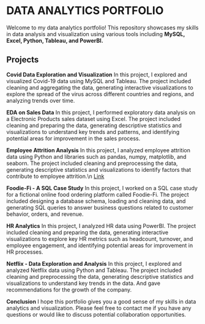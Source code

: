 # DATA ANALYTICS PORTFOLIO 
Welcome to my data analytics portfolio! This repository showcases my skills in data analysis and visualization using various tools including **MySQL, Excel, Python, Tableau, and PowerBI.**

## Projects

**Covid Data Exploration and Visualization**
In this project, I explored and visualized Covid-19 data using MySQL and Tableau. The project included cleaning and aggregating the data, generating interactive visualizations to explore the spread of the virus across different countries and regions, and analyzing trends over time.

**EDA on Sales Data**
In this project, I performed exploratory data analysis on a Electronic Products sales dataset using Excel. The project included cleaning and preparing the data, generating descriptive statistics and visualizations to understand key trends and patterns, and identifying potential areas for improvement in the sales process.

**Employee Attrition Analysis**
In this project, I analyzed employee attrition data using Python and libraries such as pandas, numpy, matplotlib, and seaborn. The project included cleaning and preprocessing the data, generating descriptive statistics and visualizations to identify factors that contribute to employee attrition.\n [Link](https://github.com/mohammmedumaer/Data-Analytics-Portfolio/tree/main/Covid_Project)

**Foodie-Fi - A SQL Case Study**
In this project, I worked on a SQL case study for a fictional online food ordering platform called Foodie-Fi. The project included designing a database schema, loading and cleaning data, and generating SQL queries to answer business questions related to customer behavior, orders, and revenue.

**HR Analytics**
In this project, I analyzed HR data using PowerBI. The project included cleaning and preparing the data, generating interactive visualizations to explore key HR metrics such as headcount, turnover, and employee engagement, and identifying potential areas for improvement in HR processes.

**Netflix - Data Exploration and Analysis**
In this project, I explored and analyzed Netflix data using Python and Tableau. The project included cleaning and preprocessing the data, generating descriptive statistics and visualizations to understand key trends in the data. And gave recommendations for the growth of the company.

**Conclusion**
I hope this portfolio gives you a good sense of my skills in data analytics and visualization. Please feel free to contact me if you have any questions or would like to discuss potential collaboration opportunities.




